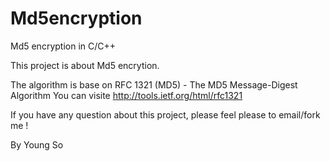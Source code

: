 Md5encryption
=============

Md5 encryption in C/C++

This project is about Md5 encrytion.

The algorithm is base on RFC 1321 (MD5) - The MD5 Message-Digest Algorithm
You can visite http://tools.ietf.org/html/rfc1321

If you have any question about this project, please feel please to email/fork me !

By
Young So
